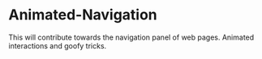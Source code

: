# Animated-Navigation
This will contribute towards the navigation panel of web pages. Animated interactions and goofy tricks.
